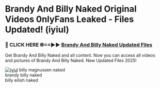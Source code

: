 # Brandy And Billy Naked Original Videos 0nlyFans Leaked - Files Updated! (iyiul)

<h3>🔴 CLICK HERE 🌐==►► <a href="https://tinyurl.com/yckcrads" rel="nofollow">Brandy And Billy Naked Updated Files</a></h3>

Get Brandy And Billy Naked and all content. Now you can access all videos and pictures of Brandy And Billy Naked. New Updated Files 2025!

[![iyiul](https://i.imgur.com/hpKpOFt.gif)](https://tinyurl.com/yckcrads)
billy magnussen naked<br>
brandy billy naked<br>
billy eilish naked